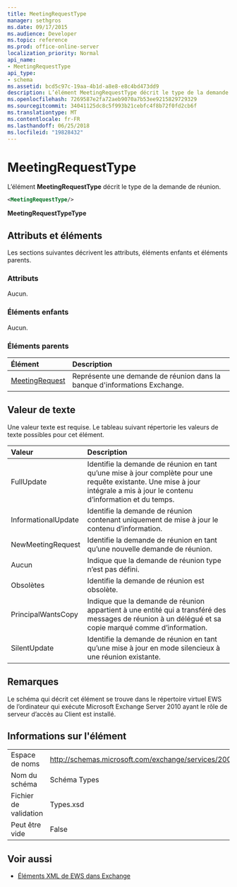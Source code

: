 ```yaml
---
title: MeetingRequestType
manager: sethgros
ms.date: 09/17/2015
ms.audience: Developer
ms.topic: reference
ms.prod: office-online-server
localization_priority: Normal
api_name:
- MeetingRequestType
api_type:
- schema
ms.assetid: bcd5c97c-19aa-4b1d-a8e8-e8c4bd473dd9
description: L’élément MeetingRequestType décrit le type de la demande de réunion.
ms.openlocfilehash: 7269587e2fa72aeb9070a7b53ee9215829729329
ms.sourcegitcommit: 34041125dc8c5f993b21cebfc4f8b72f0fd2cb6f
ms.translationtype: MT
ms.contentlocale: fr-FR
ms.lasthandoff: 06/25/2018
ms.locfileid: "19828432"
---
```

# <a name="meetingrequesttype"></a>MeetingRequestType

L’élément **MeetingRequestType** décrit le type de la demande de réunion. 
  
```xml
<MeetingRequestType/>
```

 **MeetingRequestTypeType**
## <a name="attributes-and-elements"></a>Attributs et éléments

Les sections suivantes décrivent les attributs, éléments enfants et éléments parents.
  
### <a name="attributes"></a>Attributs

Aucun.
  
### <a name="child-elements"></a>Éléments enfants

Aucun.
  
### <a name="parent-elements"></a>Éléments parents

|**Élément**|**Description**|
|:-----|:-----|
|[MeetingRequest](meetingrequest.md) <br/> |Représente une demande de réunion dans la banque d'informations Exchange.  <br/> |
   
## <a name="text-value"></a>Valeur de texte

Une valeur texte est requise. Le tableau suivant répertorie les valeurs de texte possibles pour cet élément.
  
|**Valeur**|**Description**|
|:-----|:-----|
|FullUpdate  <br/> |Identifie la demande de réunion en tant qu’une mise à jour complète pour une requête existante. Une mise à jour intégrale a mis à jour le contenu d’information et du temps.  <br/> |
|InformationalUpdate  <br/> |Identifie la demande de réunion contenant uniquement de mise à jour le contenu d’information.  <br/> |
|NewMeetingRequest  <br/> |Identifie la demande de réunion en tant qu’une nouvelle demande de réunion.  <br/> |
|Aucun  <br/> |Indique que la demande de réunion type n’est pas défini.  <br/> |
|Obsolètes  <br/> |Identifie la demande de réunion est obsolète.  <br/> |
|PrincipalWantsCopy  <br/> |Indique que la demande de réunion appartient à une entité qui a transféré des messages de réunion à un délégué et sa copie marqué comme d’information.  <br/> |
|SilentUpdate  <br/> |Identifie la demande de réunion en tant qu’une mise à jour en mode silencieux à une réunion existante.  <br/> |
   
## <a name="remarks"></a>Remarques

Le schéma qui décrit cet élément se trouve dans le répertoire virtuel EWS de l’ordinateur qui exécute Microsoft Exchange Server 2010 ayant le rôle de serveur d’accès au Client est installé.
  
## <a name="element-information"></a>Informations sur l'élément

|||
|:-----|:-----|
|Espace de noms  <br/> |http://schemas.microsoft.com/exchange/services/2006/types  <br/> |
|Nom du schéma  <br/> |Schéma Types  <br/> |
|Fichier de validation  <br/> |Types.xsd  <br/> |
|Peut être vide  <br/> |False  <br/> |
   
## <a name="see-also"></a>Voir aussi



- [Éléments XML de EWS dans Exchange](ews-xml-elements-in-exchange.md)

